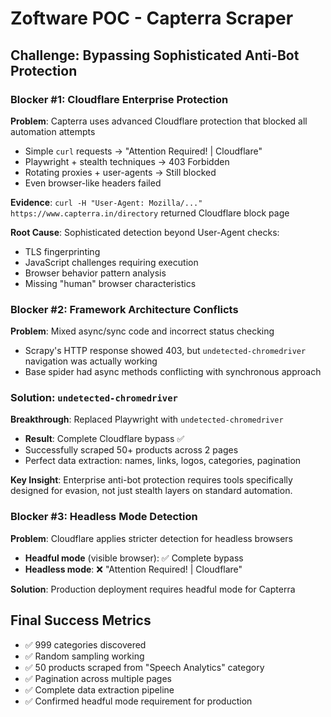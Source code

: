 # Zoftware POC - Capterra Scraper

## Challenge: Bypassing Sophisticated Anti-Bot Protection

### Blocker #1: Cloudflare Enterprise Protection

**Problem**: Capterra uses advanced Cloudflare protection that blocked all automation attempts

- Simple `curl` requests → "Attention Required! | Cloudflare"
- Playwright + stealth techniques → 403 Forbidden
- Rotating proxies + user-agents → Still blocked
- Even browser-like headers failed

**Evidence**: `curl -H "User-Agent: Mozilla/..." https://www.capterra.in/directory` returned Cloudflare block page

**Root Cause**: Sophisticated detection beyond User-Agent checks:

- TLS fingerprinting
- JavaScript challenges requiring execution
- Browser behavior pattern analysis
- Missing "human" browser characteristics

### Blocker #2: Framework Architecture Conflicts

**Problem**: Mixed async/sync code and incorrect status checking

- Scrapy's HTTP response showed 403, but `undetected-chromedriver` navigation was actually working
- Base spider had async methods conflicting with synchronous approach

### Solution: `undetected-chromedriver`

**Breakthrough**: Replaced Playwright with `undetected-chromedriver`

- **Result**: Complete Cloudflare bypass ✅
- Successfully scraped 50+ products across 2 pages
- Perfect data extraction: names, links, logos, categories, pagination

**Key Insight**: Enterprise anti-bot protection requires tools specifically designed for evasion, not just stealth layers on standard automation.

### Blocker #3: Headless Mode Detection

**Problem**: Cloudflare applies stricter detection for headless browsers

- **Headful mode** (visible browser): ✅ Complete bypass
- **Headless mode**: ❌ "Attention Required! | Cloudflare"

**Solution**: Production deployment requires headful mode for Capterra

## Final Success Metrics

- ✅ 999 categories discovered
- ✅ Random sampling working
- ✅ 50 products scraped from "Speech Analytics" category
- ✅ Pagination across multiple pages
- ✅ Complete data extraction pipeline
- ✅ Confirmed headful mode requirement for production
